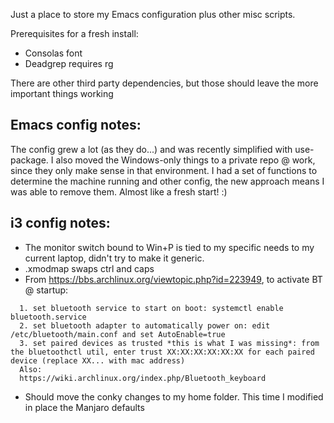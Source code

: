 Just a place to store my Emacs configuration plus other misc scripts.

Prerequisites for a fresh install:

* Consolas font
* Deadgrep requires rg

There are other third party dependencies, but those should leave the more important things working

## Emacs config notes:

The config grew a lot (as they do...) and was recently simplified with use-package. I also moved the Windows-only things to a 
private repo @ work, since they only make sense in that environment.
I had a set of functions to determine the machine running and other config, the new approach means I was able to remove them.
Almost like a fresh start! :)

## i3 config notes:

* The monitor switch bound to Win+P  is tied to my specific needs to my current laptop, didn't try to make it generic.
* .xmodmap swaps ctrl and caps
* From https://bbs.archlinux.org/viewtopic.php?id=223949, to activate BT @ startup:

```
  1. set bluetooth service to start on boot: systemctl enable bluetooth.service
  2. set bluetooth adapter to automatically power on: edit /etc/bluetooth/main.conf and set AutoEnable=true
  3. set paired devices as trusted *this is what I was missing*: from the bluetoothctl util, enter trust XX:XX:XX:XX:XX:XX for each paired device (replace XX... with mac address)
  Also:
  https://wiki.archlinux.org/index.php/Bluetooth_keyboard
```
* Should move the conky changes to my home folder. This time I modified in place the Manjaro defaults
